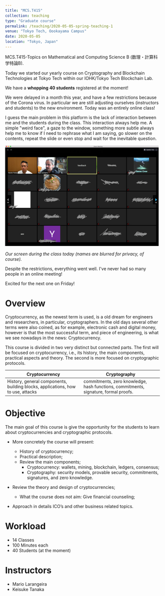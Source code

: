 ```yaml
---
title: "MCS.T415"
collection: teaching
type: "Graduate course"
permalink: /teaching/2020-05-05-spring-teaching-1
venue: "Tokyo Tech, Oookayama Campus"
date: 2020-05-05
location: "Tokyo, Japan"
---
```


MCS.T415-Topics on Mathematical and Computing Science B (数理・計算科学特論B).

Today we started our yearly  course on Cryptography and Blockchain Technologies at Tokyo Tech within our IOHK/Tokyo Tech Blockchain Lab. 

We have a **whopping 40 students** registered at the moment!

We were delayed in a month this year, and have a few restrictions because of the Corona virus. 
In particular we are still adjusting ourselves (instructors and students) to the new environment. Today was an entirely online class!

I guess the main problem in this platform is the lack of interaction between me and the students during the class. This interaction always help me. A simple "weird face", a gaze to the window, something more subtle always help me to know if I need to rephrase what I am saying, go slower on the contents,  repeat the slide or even stop and wait for the inevitable question.

<img src="/images/teaching/2020-05-05/zoom-class.jpg" width="500">

<em>Our screen during the class today (names are blurred for privacy, of course).</em>

Despite the restrictions, everything went well. I've never had so many people in an online meeting!


Excited for the next one on Friday!

Overview
======
Cryptocurrency, as the newest term is used, is a old dream for engineers and researchers, in particular, cryptographers. In the old days several other terms were also coined, as for example, electronic cash and digital money, however is that the most successful term, and piece of engineering, is what we see nowadays in the news: Cryptocurrency.

This course is divided in two very distinct but connected parts. The first will be focused on cryptocurrency, i.e., its history, the main components, practical aspects and theory. The second is more focused on cryptographic protocols.

| Cryptocurrency                |           Cryptography                                |
| --------               	        | ------------------------------------------------------------  |
| History, general components, building blocks, applications, how to use, attacks    | commitments, zero knowledge, hash functions, commitments, signature, formal proofs.                      |

Objective
======

The main goal of this course is give the opportunity for the students to learn about cryptocurrencies and cryptographic protocols.
- More concretely the course will present:
	- History of cryptocurrency;
	- Practical description;
	- Review the main components;
		* Cryptocurrency: wallets, mining, blockchain, ledgers, consensus;
		* Cryptography: security models, provable security, commitments, signatures, and zero knowledge.

- Review the theory and design of cryptocurrencies;
	* What the course does not aim: Give financial counseling;
- Approach in details ICO’s and other business related topics.


Workload
=====
- 14 Classes
- 100 Minutes each
- 40 Students (at the moment)


Instructors
======
- Mario Larangeira
- Keisuke Tanaka




